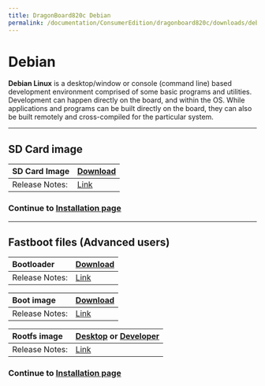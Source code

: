 ```yaml
---
title: DragonBoard820c Debian
permalink: /documentation/ConsumerEdition/dragonboard820c/downloads/debian.md.html
---
```

# Debian

**Debian Linux** is a desktop/window or console (command line) based development environment comprised of some basic programs and utilities. Development can happen directly on the board, and within the OS. While applications and programs can be built directly on the board, they can also be built remotely and cross-compiled for the particular system.

***

## SD Card image

|   SD Card Image    |    [Download](http://builds.96boards.org/releases/dragonboard410c/linaro/debian/latest/dragonboard410c_sdcard_install_debian-*.zip)    |
|:------------------|:-----------------------|
|Release Notes:     |[Link](http://builds.96boards.org/releases/dragonboard410c/linaro/debian/latest/)       |

### Continue to [Installation page](../Installation/README.md)

***

## Fastboot files (Advanced users)

|   Bootloader    |    [Download](http://builds.96boards.org/releases/dragonboard410c/linaro/rescue/latest/dragonboard410c_bootloader_emmc_linux-*.zip)    |
|:------------------|:-----------------------|
|Release Notes:     |[Link](http://builds.96boards.org/releases/dragonboard410c/linaro/rescue/latest/)      |

|   Boot image    |    [Download](http://builds.96boards.org/releases/dragonboard410c/linaro/debian/latest/boot-linaro-jessie-qcom-snapdragon-arm64-*.img.gz)    |
|:------------------|:-----------------------|
|Release Notes:     |[Link](http://builds.96boards.org/releases/dragonboard410c/linaro/debian/latest/)      |

|   Rootfs image    |    [Desktop](http://builds.96boards.org/releases/dragonboard410c/linaro/debian/latest/linaro-jessie-alip-qcom-snapdragon-arm64-*.img.gz) or [Developer](http://builds.96boards.org/releases/dragonboard410c/linaro/debian/latest/linaro-jessie-developer-qcom-snapdragon-arm64-*.img.gz)   |
|:------------------|:----------------------------------|
|Release Notes:     |[Link](http://builds.96boards.org/releases/dragonboard410c/linaro/debian/latest/)      |

### Continue to [Installation page](../Installation/README.md)
